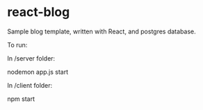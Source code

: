 # react-blog

Sample blog template, written with React, and postgres database.

To run:

In /server folder:

  nodemon app.js start

In /client folder:

  npm start

